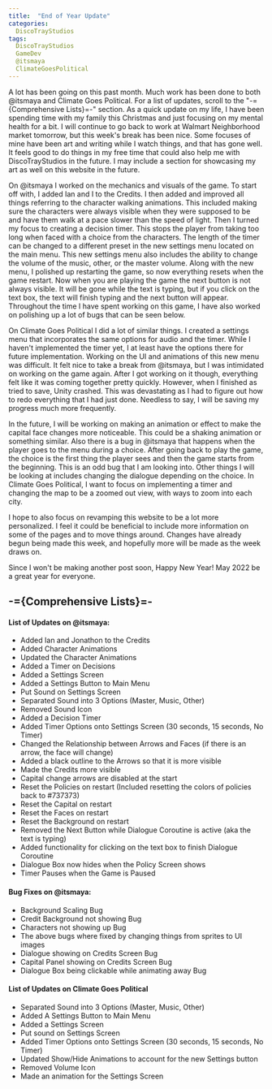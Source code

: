 ```yaml
---
title:  "End of Year Update"
categories:
  DiscoTrayStudios
tags:
  DiscoTrayStudios
  GameDev
  @itsmaya
  ClimateGoesPolitical
---
```


A lot has been going on this past month. Much work has been done to both @itsmaya and Climate Goes Political.
For a list of updates, scroll to the "-={Comprehensive Lists}=-" section.
As a quick update on my life, I have been spending time with my family this Christmas and just focusing on my mental health for a bit.
I will continue to go back to work at Walmart Neighborhood market tomorrow, but this week's break has been nice.
Some focuses of mine have been art and writing while I watch things, and that has gone well.
It feels good to do things in my free time that could also help me with DiscoTrayStudios in the future.
I may include a section for showcasing my art as well on this website in the future.

On @itsmaya I worked on the mechanics and visuals of the game.
To start off with, I added Ian and I to the Credits.
I then added and improved all things referring to the character walking animations.
This included making sure the characters were always visible when they were supposed to be and have them walk at a pace slower than the speed of light.
Then I turned my focus to creating a decision timer.
This stops the player from taking too long when faced with a choice from the characters.
The length of the timer can be changed to a different preset in the new settings menu located on the main menu.
This new settings menu also includes the ability to change the volume of the music, other, or the master volume.
Along with the new menu, I polished up restarting the game, so now everything resets when the game restart.
Now when you are playing the game the next button is not always visible.
It will be gone while the text is typing, but if you click on the text box, the text will finish typing and the next button will appear.
Throughout the time I have spent working on this game, I have also worked on polishing up a lot of bugs that can be seen below.

On Climate Goes Political I did a lot of similar things.
I created a settings menu that incorporates the same options for audio and the timer.
While I haven't implemented the timer yet, I at least have the options there for future implementation.
Working on the UI and animations of this new menu was difficult.
It felt nice to take a break from @itsmaya, but I was intimidated on working on the game again.
After I got working on it though, everything felt like it was coming together pretty quickly.
However, when I finished as tried to save, Unity crashed.
This was devastating as I had to figure out how to redo everything that I had just done.
Needless to say, I will be saving my progress much more frequently.

In the future, I will be working on making an animation or effect to make the capital face changes more noticeable.
This could be a shaking animation or something similar.
Also there is a bug in @itsmaya that happens when the player goes to the menu during a choice.
After going back to play the game, the choice is the first thing the player sees and then the game starts from the beginning.
This is an odd bug that I am looking into.
Other things I will be looking at includes changing the dialogue depending on the choice.
In Climate Goes Political, I want to focus on implementing a timer and changing the map to be a zoomed out view, with ways to zoom into each city.

I hope to also focus on revamping this website to be a lot more personalized.
I feel it could be beneficial to include more information on some of the pages and to move things around.
Changes have already begun being made this week, and hopefully more will be made as the week draws on.

Since I won't be making another post soon, Happy New Year!
May 2022 be a great year for everyone.

## -={Comprehensive Lists}=- ##
#### List of Updates on <b> @itsmaya: </b> ####
- Added Ian and Jonathon to the Credits
- Added Character Animations
- Updated the Character Animations
- Added a Timer on Decisions
- Added a Settings Screen
- Added a Settings Button to Main Menu
- Put Sound on Settings Screen
- Separated Sound into 3 Options (Master, Music, Other)
- Removed Sound Icon
- Added a Decision Timer
- Added Timer Options onto Settings Screen (30 seconds, 15 seconds, No Timer)
- Changed the Relationship between Arrows and Faces
(if there is an arrow, the face will change)
- Added a black outline to the Arrows so that it is more visible
- Made the Credits more visible
- Capital change arrows are disabled at the start
- Reset the Policies on restart
(Included resetting the colors of policies back to #737373)
- Reset the Capital on restart
- Reset the Faces on restart
- Reset the Background on restart
- Removed the Next Button while Dialogue Coroutine is active
(aka the text is typing)
- Added functionality for clicking on the text box to finish Dialogue Coroutine
- Dialogue Box now hides when the Policy Screen shows
- Timer Pauses when the Game is Paused

#### Bug Fixes on <b> @itsmaya: </b> ####
- Background Scaling Bug
- Credit Background not showing Bug
- Characters not showing up Bug
- The above bugs where fixed by changing things from sprites to UI images
- Dialogue showing on Credits Screen Bug
- Capital Panel showing on Credits Screen Bug
- Dialogue Box being clickable while animating away Bug

#### List of Updates on <b> Climate Goes Political </b> ####
- Separated Sound into 3 Options (Master, Music, Other)
- Added A Settings Button to Main Menu
- Added a Settings Screen
- Put sound on Settings Screen
- Added Timer Options onto Settings Screen (30 seconds, 15 seconds, No Timer)
- Updated Show/Hide Animations to account for the new Settings button
- Removed Volume Icon
- Made an animation for the Settings Screen
